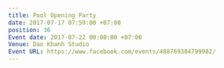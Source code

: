 ```yaml
---
title: Pool Opening Party
date: 2017-07-17 07:59:00 +07:00
position: 36
Event date: 2017-07-22 00:00:00 +07:00
Venue: Dao Khanh Studio
Event URL: https://www.facebook.com/events/488769384799982/
---
```


